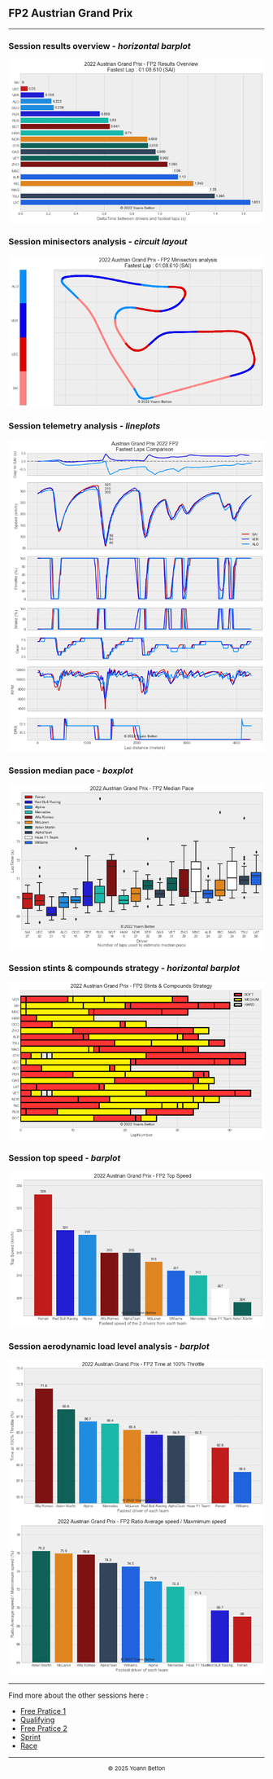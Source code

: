 ## FP2 Austrian Grand Prix

---

### Session results overview - *horizontal barplot*

<img src="/output/2022-07-10_Austrian_Grand_Prix/fp2_results_overview_white.png?raw=true"/>

### Session minisectors analysis - *circuit layout*

<img src="/output/2022-07-10_Austrian_Grand_Prix/fp2_minisectors_analysis_white.png?raw=true"/>

### Session telemetry analysis - *lineplots*

<img src="/output/2022-07-10_Austrian_Grand_Prix/fp2_telemetry_analysis_white.png?raw=true"/>

### Session median pace - *boxplot*

<img src="/output/2022-07-10_Austrian_Grand_Prix/fp2_median_pace_white.png?raw=true"/>

### Session stints & compounds strategy - *horizontal barplot*

<img src="/output/2022-07-10_Austrian_Grand_Prix/fp2_stints_compounds_stategy_white.png?raw=true"/>

### Session top speed - *barplot*

<img src="/output/2022-07-10_Austrian_Grand_Prix/topspeed_fp2_white.png?raw=true"/>

### Session aerodynamic load level analysis - *barplot*

<img src="/output/2022-07-10_Austrian_Grand_Prix/fp2_maximum_throttle_white.png?raw=true"/>

<img src="/output/2022-07-10_Austrian_Grand_Prix/fp2_speed_ratio_white.png?raw=true"/>

--- 

Find more about the other sessions here :
  - [Free Pratice 1](/page/FP1/2022-07-10_Austrian_Grand_Prix)
  - [Qualifying](/page/Qualifying/2022-07-10_Austrian_Grand_Prix) 
  - [Free Pratice 2](/page/FP2/2022-07-10_Austrian_Grand_Prix)
  - [Sprint](/page/Sprint/2022-07-10_Austrian_Grand_Prix)
  - [Race](/page/Race/2022-07-10_Austrian_Grand_Prix)

---

<div style="text-align: center">
  <p style="font-size:11px">&copy; 2025 Yoann Betton</p>
</div>

<!-- ---

<p style="font-size:11px">Page generated from <a href="https://github.com/yoannbtn/yoannbtn.github.io">github.com/yoannbtn</a>.</p> -->